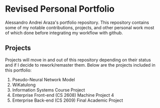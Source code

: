 # Revised Personal Portfolio

Alessandro Andrei Araza's portfolio repository. This repository contains some of my notable contributions, projects, and other personal work most of which done before integrating my workflow with github.

## Projects

Projects will move in and out of this repository depending on their status and if I decide to rework/remaster them. Below are the projects included in this portfolio:
1. Pseudo-Neural Network Model
1. WiKatulong
1. Information Systems Course Project
1. Enterprise Front-end (CS 2608) Machine Project 4
1. Enterprise Back-end (CS 2609) Final Academic Project
